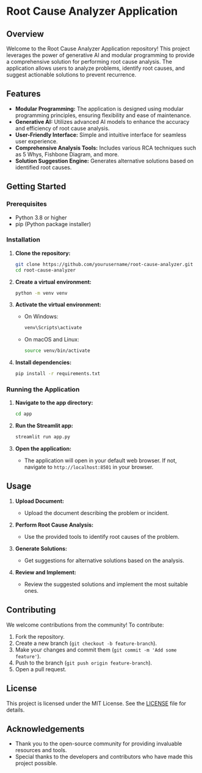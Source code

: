 
# Root Cause Analyzer Application

## Overview

Welcome to the Root Cause Analyzer Application repository! This project leverages the power of generative AI and modular programming to provide a comprehensive solution for performing root cause analysis. The application allows users to analyze problems, identify root causes, and suggest actionable solutions to prevent recurrence.

## Features

- **Modular Programming:** The application is designed using modular programming principles, ensuring flexibility and ease of maintenance.
- **Generative AI:** Utilizes advanced AI models to enhance the accuracy and efficiency of root cause analysis.
- **User-Friendly Interface:** Simple and intuitive interface for seamless user experience.
- **Comprehensive Analysis Tools:** Includes various RCA techniques such as 5 Whys, Fishbone Diagram, and more.
- **Solution Suggestion Engine:** Generates alternative solutions based on identified root causes.

## Getting Started

### Prerequisites

- Python 3.8 or higher
- pip (Python package installer)

### Installation

1. **Clone the repository:**
   ```sh
   git clone https://github.com/yourusername/root-cause-analyzer.git
   cd root-cause-analyzer
   ```

2. **Create a virtual environment:**
   ```sh
   python -m venv venv
   ```

3. **Activate the virtual environment:**
   - On Windows:
     ```sh
     venv\Scripts\activate
     ```
   - On macOS and Linux:
     ```sh
     source venv/bin/activate
     ```

4. **Install dependencies:**
   ```sh
   pip install -r requirements.txt
   ```

### Running the Application

1. **Navigate to the app directory:**
   ```sh
   cd app
   ```

2. **Run the Streamlit app:**
   ```sh
   streamlit run app.py
   ```

3. **Open the application:**
   - The application will open in your default web browser. If not, navigate to `http://localhost:8501` in your browser.

## Usage

1. **Upload Document:**
   - Upload the document describing the problem or incident.
   
2. **Perform Root Cause Analysis:**
   - Use the provided tools to identify root causes of the problem.
   
3. **Generate Solutions:**
   - Get suggestions for alternative solutions based on the analysis.
   
4. **Review and Implement:**
   - Review the suggested solutions and implement the most suitable ones.

## Contributing

We welcome contributions from the community! To contribute:

1. Fork the repository.
2. Create a new branch (`git checkout -b feature-branch`).
3. Make your changes and commit them (`git commit -m 'Add some feature'`).
4. Push to the branch (`git push origin feature-branch`).
5. Open a pull request.

## License

This project is licensed under the MIT License. See the [LICENSE](LICENSE) file for details.

## Acknowledgements

- Thank you to the open-source community for providing invaluable resources and tools.
- Special thanks to the developers and contributors who have made this project possible.
